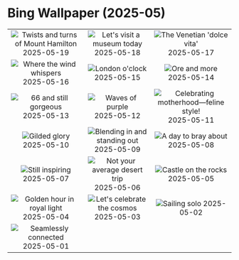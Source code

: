 # Bing Wallpaper (2025-05)

|  |  |  |
|:---:|:---:|:---:|
| ![](https://www.bing.com/th?id=OHR.MountHamilton_EN-IN9057650660_400x240.jpg "Twists and turns of Mount Hamilton") 2025-05-19 | ![](https://www.bing.com/th?id=OHR.DufyRoom_EN-IN8856962782_400x240.jpg "Let's visit a museum today") 2025-05-18 | ![](https://www.bing.com/th?id=OHR.VeniceLagoon_EN-IN7231112177_400x240.jpg "The Venetian 'dolce vita'") 2025-05-17 |
| ![](https://www.bing.com/th?id=OHR.HawaMahalIN_EN-IN6116640436_400x240.jpg "Where the wind whispers") 2025-05-16 | ![](https://www.bing.com/th?id=OHR.LondonParliament_EN-IN4475440939_400x240.jpg "London o'clock") 2025-05-15 | ![](https://www.bing.com/th?id=OHR.SardiniaFlavia_EN-IN6165553665_400x240.jpg "Ore and more") 2025-05-14 |
| ![](https://www.bing.com/th?id=OHR.TorresChile_EN-IN5990989233_400x240.jpg "66 and still gorgeous") 2025-05-13 | ![](https://www.bing.com/th?id=OHR.IrisGarden_EN-IN5639971173_400x240.jpg "Waves of purple") 2025-05-12 | ![](https://www.bing.com/th?id=OHR.LeopardMother_EN-IN5457215640_400x240.jpg "Celebrating motherhood—feline style!") 2025-05-11 |
| ![](https://www.bing.com/th?id=OHR.MinnesotaRotunda_EN-IN5291862812_400x240.jpg "Gilded glory") 2025-05-10 | ![](https://www.bing.com/th?id=OHR.CuteChameleon_EN-IN3680584611_400x240.jpg "Blending in and standing out") 2025-05-09 | ![](https://www.bing.com/th?id=OHR.RhyoliteDonkeys_EN-IN2213858489_400x240.jpg "A day to bray about") 2025-05-08 |
| ![](https://www.bing.com/th?id=OHR.RabindraJayantiIN_EN-IN3289019397_400x240.jpg "Still inspiring") 2025-05-07 | ![](https://www.bing.com/th?id=OHR.FlyoverNamibia_EN-IN3642714628_400x240.jpg "Not your average desert trip") 2025-05-06 | ![](https://www.bing.com/th?id=OHR.DunluceIreland_EN-IN3454088296_400x240.jpg "Castle on the rocks") 2025-05-05 |
| ![](https://www.bing.com/th?id=OHR.MysorePalace_EN-IN3228585823_400x240.jpg "Golden hour in royal light") 2025-05-04 | ![](https://www.bing.com/th?id=OHR.ArchesGalaxy_EN-IN0648210386_400x240.jpg "Let's celebrate the cosmos") 2025-05-03 | ![](https://www.bing.com/th?id=OHR.BrazilHeron_EN-IN0370124301_400x240.jpg "Sailing solo") 2025-05-02 |
| ![](https://www.bing.com/th?id=OHR.SeaLink_EN-IN8546932125_400x240.jpg "Seamlessly connected") 2025-05-01 |  |  |
